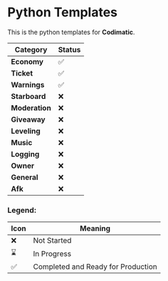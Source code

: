 # Python Templates

This is the python templates for <b>Codimatic</b>. 

| Category       | Status | 
|----------------|--------|
| **Economy**    | ✅      |
| **Ticket**     | ✅      |
| **Warnings**   | ✅      |
| **Starboard**  | ❌      |
| **Moderation** | ❌      |
| **Giveaway**   | ❌      |
| **Leveling**   | ❌      |
| **Music**      | ❌      |
| **Logging**    | ❌      |
| **Owner**      | ❌      |
| **General**    | ❌      |
| **Afk**        | ❌      |

### Legend:
| Icon | Meaning                            |
|------|------------------------------------|
| ❌    | Not Started                        |
| ⌛    | In Progress                        |
| ✅    | Completed and Ready for Production |